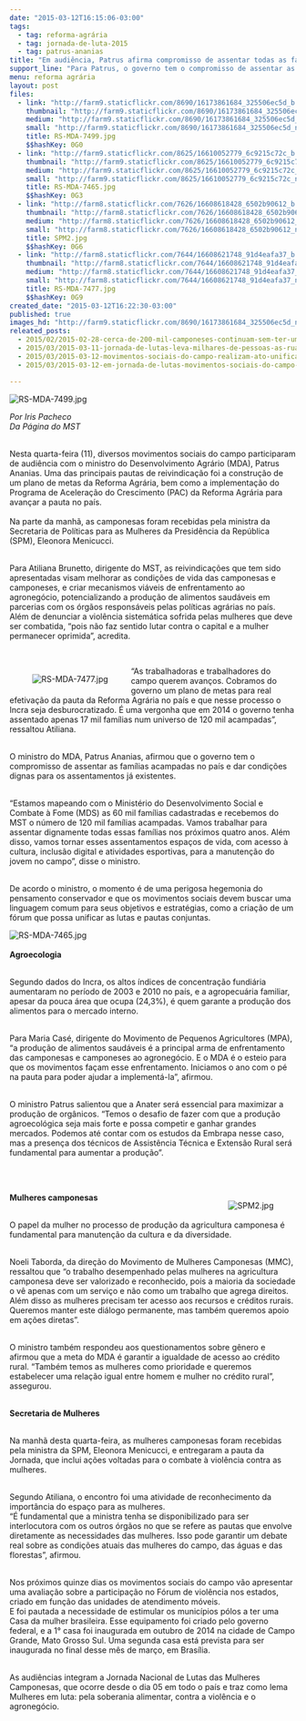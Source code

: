 ```yaml
---
date: "2015-03-12T16:15:06-03:00"
tags:
  - tag: reforma-agrária
  - tag: jornada-de-luta-2015
  - tag: patrus-ananias
title: "Em audiência, Patrus afirma compromisso de assentar todas as famílias acampadas"
support_line: "Para Patrus, o governo tem o compromisso de assentar as famílias acampadas e dar condições dignas para os assentamentos já existentes."
menu: reforma agrária
layout: post
files:
  - link: "http://farm9.staticflickr.com/8690/16173861684_325506ec5d_b.jpg"
    thumbnail: "http://farm9.staticflickr.com/8690/16173861684_325506ec5d_t.jpg"
    medium: "http://farm9.staticflickr.com/8690/16173861684_325506ec5d_z.jpg"
    small: "http://farm9.staticflickr.com/8690/16173861684_325506ec5d_n.jpg"
    title: RS-MDA-7499.jpg
    $$hashKey: 0G0
  - link: "http://farm9.staticflickr.com/8625/16610052779_6c9215c72c_b.jpg"
    thumbnail: "http://farm9.staticflickr.com/8625/16610052779_6c9215c72c_t.jpg"
    medium: "http://farm9.staticflickr.com/8625/16610052779_6c9215c72c_z.jpg"
    small: "http://farm9.staticflickr.com/8625/16610052779_6c9215c72c_n.jpg"
    title: RS-MDA-7465.jpg
    $$hashKey: 0G3
  - link: "http://farm8.staticflickr.com/7626/16608618428_6502b90612_b.jpg"
    thumbnail: "http://farm8.staticflickr.com/7626/16608618428_6502b90612_t.jpg"
    medium: "http://farm8.staticflickr.com/7626/16608618428_6502b90612_z.jpg"
    small: "http://farm8.staticflickr.com/7626/16608618428_6502b90612_n.jpg"
    title: SPM2.jpg
    $$hashKey: 0G6
  - link: "http://farm8.staticflickr.com/7644/16608621748_91d4eafa37_b.jpg"
    thumbnail: "http://farm8.staticflickr.com/7644/16608621748_91d4eafa37_t.jpg"
    medium: "http://farm8.staticflickr.com/7644/16608621748_91d4eafa37_z.jpg"
    small: "http://farm8.staticflickr.com/7644/16608621748_91d4eafa37_n.jpg"
    title: RS-MDA-7477.jpg
    $$hashKey: 0G9
created_date: "2015-03-12T16:22:30-03:00"
published: true
images_hd: "http://farm9.staticflickr.com/8690/16173861684_325506ec5d_n.jpg"
releated_posts:
  - 2015/02/2015-02-28-cerca-de-200-mil-camponeses-continuam-sem-ter-uma-area-para-cultivar.md
  - 2015/03/2015-03-11-jornada-de-lutas-leva-milhares-de-pessoas-as-ruas-durante-o-mes-de-marco.md
  - 2015/03/2015-03-12-movimentos-sociais-do-campo-realizam-ato-unificado-em-sp.md
  - 2015/03/2015-03-12-em-jornada-de-lutas-movimentos-sociais-do-campo-reunem-se-com-o-governador-de-alagoas.md

---
```

<p><img alt="RS-MDA-7499.jpg" src="http://farm9.staticflickr.com/8690/16173861684_325506ec5d_b.jpg" /></p>

<p><em>Por Iris Pacheco<br />
Da P&aacute;gina do MST</em></p>

<p><br />
Nesta quarta-feira (11), diversos movimentos sociais do campo participaram de audi&ecirc;ncia com o ministro do Desenvolvimento Agr&aacute;rio (MDA), Patrus Ananias. Uma das principais pautas de reivindica&ccedil;&atilde;o foi a constru&ccedil;&atilde;o de um plano de metas da Reforma Agr&aacute;ria, bem como a implementa&ccedil;&atilde;o do Programa de Acelera&ccedil;&atilde;o do Crescimento (PAC) da Reforma Agr&aacute;ria para avan&ccedil;ar a pauta no pa&iacute;s.<br />
&nbsp;<br />
Na parte da manh&atilde;, as camponesas foram recebidas pela ministra da Secretaria de Pol&iacute;ticas para as Mulheres da Presid&ecirc;ncia da Rep&uacute;blica (SPM), Eleonora Menicucci.</p>

<p><br />
Para Atiliana Brunetto, dirigente do MST, as reivindica&ccedil;&otilde;es que tem sido apresentadas visam melhorar as condi&ccedil;&otilde;es de vida das camponesas e camponeses, e criar mecanismos vi&aacute;veis de enfrentamento ao agroneg&oacute;cio, potencializando a produ&ccedil;&atilde;o de alimentos saud&aacute;veis em parcerias com os &oacute;rg&atilde;os respons&aacute;veis pelas pol&iacute;ticas agr&aacute;rias no pa&iacute;s. Al&eacute;m de denunciar a viol&ecirc;ncia sistem&aacute;tica sofrida pelas mulheres que deve ser combatida, &ldquo;pois n&atilde;o faz sentido lutar contra o capital e a mulher permanecer oprimida&rdquo;, acredita.</p>

<p>&nbsp;</p>

<figure class="image" style="float:left"><img alt="RS-MDA-7477.jpg" src="http://farm8.staticflickr.com/7644/16608621748_91d4eafa37_b.jpg" />
<figcaption></figcaption>
</figure>

<p>&ldquo;As trabalhadoras e trabalhadores do campo querem avan&ccedil;os. Cobramos do governo um plano de metas para real efetiva&ccedil;&atilde;o da pauta da Reforma Agr&aacute;ria no pa&iacute;s e que nesse processo o Incra seja desburocratizado. &Eacute; uma vergonha que em 2014 o governo tenha assentado apenas 17 mil fam&iacute;lias num universo de 120 mil acampadas&rdquo;, ressaltou Atiliana.</p>

<p><br />
O ministro do MDA, Patrus Ananias, afirmou que o governo tem o compromisso de assentar as fam&iacute;lias acampadas no pa&iacute;s e dar condi&ccedil;&otilde;es dignas para os assentamentos j&aacute; existentes.</p>

<p><br />
&ldquo;Estamos mapeando com o Minist&eacute;rio do Desenvolvimento Social e Combate &agrave; Fome (MDS) as 60 mil fam&iacute;lias cadastradas e recebemos do MST o n&uacute;mero de 120 mil fam&iacute;lias acampadas. Vamos trabalhar para assentar dignamente todas essas fam&iacute;lias nos pr&oacute;ximos quatro anos. Al&eacute;m disso, vamos tornar esses assentamentos espa&ccedil;os de vida, com acesso &agrave; cultura, inclus&atilde;o digital e atividades esportivas, para a manuten&ccedil;&atilde;o do jovem no campo&rdquo;, disse o ministro.</p>

<p><br />
De acordo o ministro, o momento &eacute; de uma perigosa hegemonia do pensamento conservador e que os movimentos sociais devem buscar uma linguagem comum para seus objetivos e estrat&eacute;gias, como a cria&ccedil;&atilde;o de um f&oacute;rum que possa unificar as lutas e pautas conjuntas.</p>

<p><img alt="RS-MDA-7465.jpg" src="http://farm9.staticflickr.com/8625/16610052779_6c9215c72c_b.jpg" /><br />
<br />
<strong>Agroecologia</strong></p>

<p><br />
Segundo dados do Incra, os altos &iacute;ndices de concentra&ccedil;&atilde;o fundi&aacute;ria aumentaram no per&iacute;odo de 2003 e 2010 no pa&iacute;s, e a agropecu&aacute;ria familiar, apesar da pouca &aacute;rea que ocupa (24,3%), &eacute; quem garante a produ&ccedil;&atilde;o dos alimentos para o mercado interno.</p>

<p><br />
Para Maria Cas&eacute;, dirigente do Movimento de Pequenos Agricultores (MPA), &ldquo;a produ&ccedil;&atilde;o de alimentos saud&aacute;veis &eacute; a principal arma de enfrentamento das camponesas e camponeses ao agroneg&oacute;cio. E o MDA &eacute; o esteio para que os movimentos fa&ccedil;am esse enfrentamento. Iniciamos o ano com o p&eacute; na pauta para poder ajudar a implement&aacute;-la&rdquo;, afirmou.</p>

<p><br />
O ministro Patrus salientou que a Anater ser&aacute; essencial para maximizar a produ&ccedil;&atilde;o de org&acirc;nicos. &ldquo;Temos o desafio de fazer com que a produ&ccedil;&atilde;o agroecol&oacute;gica seja mais forte e possa competir e ganhar grandes mercados. Podemos at&eacute; contar com os estudos da Embrapa nesse caso, mas a presen&ccedil;a dos t&eacute;cnicos de Assist&ecirc;ncia T&eacute;cnica e Extens&atilde;o Rural ser&aacute; fundamental para aumentar a produ&ccedil;&atilde;o&rdquo;.</p>

<p><br />
&nbsp;</p>

<figure class="image" style="float:right"><img alt="SPM2.jpg" src="http://farm8.staticflickr.com/7626/16608618428_6502b90612_b.jpg" />
<figcaption></figcaption>
</figure>

<p><strong>Mulheres camponesas</strong></p>

<p><br />
O papel da mulher no processo de produ&ccedil;&atilde;o da agricultura camponesa &eacute; fundamental para manuten&ccedil;&atilde;o da cultura e da diversidade.</p>

<p><br />
Noeli Taborda, da dire&ccedil;&atilde;o do Movimento de Mulheres Camponesas (MMC), ressaltou que &ldquo;o trabalho desempenhado pelas mulheres na agricultura camponesa deve ser valorizado e reconhecido, pois a maioria da sociedade o v&ecirc; apenas com um servi&ccedil;o e n&atilde;o como um trabalho que agrega direitos. Al&eacute;m disso as mulheres precisam ter acesso aos recursos e cr&eacute;ditos rurais. Queremos manter este di&aacute;logo permanente, mas tamb&eacute;m queremos apoio em a&ccedil;&otilde;es diretas&rdquo;.</p>

<p><br />
O ministro tamb&eacute;m respondeu aos questionamentos sobre g&ecirc;nero e afirmou que a meta do MDA &eacute; garantir a igualdade de acesso ao cr&eacute;dito rural. &ldquo;Tamb&eacute;m temos as mulheres como prioridade e queremos estabelecer uma rela&ccedil;&atilde;o igual entre homem e mulher no cr&eacute;dito rural&rdquo;, assegurou.</p>

<p><br />
<strong>Secretaria de Mulheres</strong></p>

<p><br />
Na manh&atilde; desta quarta-feira, as mulheres camponesas foram recebidas pela ministra da SPM, Eleonora Menicucci, e entregaram a pauta da Jornada, que inclui a&ccedil;&otilde;es voltadas para o combate &agrave; viol&ecirc;ncia contra as mulheres.</p>

<p><br />
Segundo Atiliana, o encontro foi uma atividade de reconhecimento da import&acirc;ncia do espa&ccedil;o para as mulheres.<br />
&ldquo;&Eacute; fundamental que a ministra tenha se disponibilizado para ser interlocutora com os outros &oacute;rg&atilde;os no que se refere as pautas que envolve diretamente as necessidades das mulheres. Isso pode garantir um debate real sobre as condi&ccedil;&otilde;es atuais das mulheres do campo, das &aacute;guas e das florestas&rdquo;, afirmou.</p>

<p><br />
Nos pr&oacute;ximos quinze dias os movimentos sociais do campo v&atilde;o apresentar uma avalia&ccedil;&atilde;o sobre a participa&ccedil;&atilde;o no F&oacute;rum de viol&ecirc;ncia nos estados, criado em fun&ccedil;&atilde;o das unidades de atendimento m&oacute;veis.<br />
E foi pautada a necessidade de estimular os munic&iacute;pios p&oacute;los a ter uma Casa da mulher brasileira. Esse equipamento foi criado pelo governo federal, e a 1&deg; casa foi inaugurada em outubro de 2014 na cidade de Campo Grande, Mato Grosso Sul. Uma segunda casa est&aacute; prevista para ser inaugurada no final desse m&ecirc;s de mar&ccedil;o, em Bras&iacute;lia.</p>

<p><br />
As audi&ecirc;ncias integram a Jornada Nacional de Lutas das Mulheres Camponesas, que ocorre desde o dia 05 em todo o pa&iacute;s e traz como lema Mulheres em luta: pela soberania alimentar, contra a viol&ecirc;ncia e o agroneg&oacute;cio.</p>
